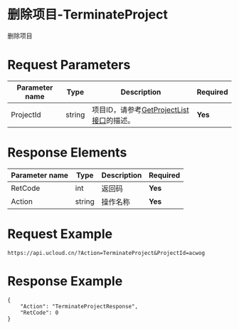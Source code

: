 # 删除项目-TerminateProject

删除项目

# Request Parameters
|Parameter name|Type|Description|Required|
|---|---|---|---|
|ProjectId|string|项目ID，请参考[GetProjectList接口](api/summary/get_project_list)的描述。|**Yes**|

# Response Elements
|Parameter name|Type|Description|Required|
|---|---|---|---|
|RetCode|int|返回码|**Yes**|
|Action|string|操作名称|**Yes**|

# Request Example
```
https://api.ucloud.cn/?Action=TerminateProject&ProjectId=acwog
```

# Response Example
```
{
    "Action": "TerminateProjectResponse", 
    "RetCode": 0
}
```

